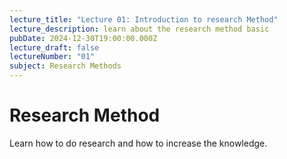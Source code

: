 ```yaml
---
lecture_title: "Lecture 01: Introduction to research Method"
lecture_description: learn about the research method basic
pubDate: 2024-12-30T19:00:00.000Z
lecture_draft: false
lectureNumber: "01"
subject: Research Methods
---
```


# Research Method

Learn how to do research and how to increase the knowledge.

